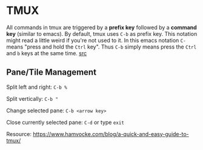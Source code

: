 # TMUX

All commands in tmux are triggered by a **prefix key** followed by a **command key** (similar to emacs). By default, tmux uses `C-b` as prefix key. This notation might read a little weird if you're not used to it. In this emacs notation `C-` means "press and hold the `Ctrl` key". Thus `C-b` simply means press the `Ctrl` and `b` keys at the same time. [src](https://www.hamvocke.com/blog/a-quick-and-easy-guide-to-tmux/)

## Pane/Tile Management

Split left and right: `C-b %`

Split vertically: `C-b "`

Change selected pane: `C-b <arrow key>`

Close currently selected pane: `C-d` or type `exit` 


Resource: https://www.hamvocke.com/blog/a-quick-and-easy-guide-to-tmux/
